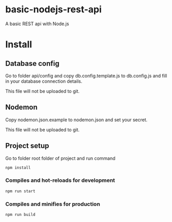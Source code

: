# basic-nodejs-rest-api
A basic REST api with Node.js

# Install

## Database config
Go to folder api/config and copy db.config.template.js to db.config.js and fill in your database connection details.

This file will not be uploaded to git.

## Nodemon
Copy nodemon.json.example to nodemon.json and set your secret.

This file will not be uploaded to git.

## Project setup
Go to folder root folder of project and run command
```
npm install
```

### Compiles and hot-reloads for development
```
npm run start
```

### Compiles and minifies for production
```
npm run build
```


